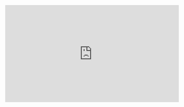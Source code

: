 <html lang ="pt-br>


<head>
  <link rel=''stylesheet'' href=''styles.css''/>
  <titulo></titulo>
</head>

<body>

<header>ALURAFLIX</header>

  <section>
  <div>


<h1> Moranguinho | Peixe fora d'água | Animação infantil | Episódio completo </h1>
<P>"moranguinho"</P>

 </div>
 
 <div>
  

<iframe width="560" height="315" src="https://www.youtube.com/embed/3ohZ3E5fiII?si=hoN6JYbVA2novEfw" title="YouTube video player" frameborder="0" allow="accelerometer; autoplay; clipboard-write; encrypted-media; gyroscope; picture-in-picture; web-share" referrerpolicy="strict-origin-when-cross-origin" allowfullscreen></iframe>

</div>
</section>
<body>

 </html>
